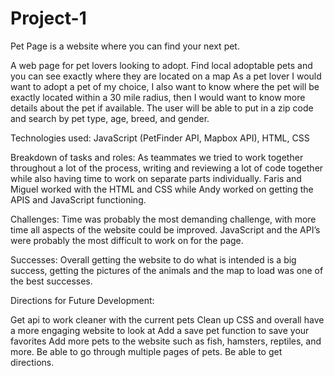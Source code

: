 # Project-1
Pet Page is a website where you can find your next pet.

A web page for pet lovers looking to adopt.
Find local adoptable pets and you can see exactly where they are located on a map
As a pet lover I would want to adopt a pet of my choice, I also want to know where the pet will be exactly located within a 30 mile radius, then I would want to know more details about the pet if available.
The user will be able to put in a zip code and search by pet type, age, breed, and gender.


Technologies used: JavaScript (PetFinder API, Mapbox API), HTML, CSS

Breakdown of tasks and roles: As teammates we tried to work together throughout a lot of the process, writing and reviewing a lot of code together while also having time to work on separate parts individually. Faris and Miguel worked with the HTML and CSS while Andy worked on getting the APIS and JavaScript functioning.

Challenges: Time was probably the most demanding challenge, with more time all aspects of the website could be improved. JavaScript and the API’s were probably the most difficult to work on for the page.

Successes: Overall getting the website to do what is intended is a big success, getting the pictures of the animals and the map to load was one of the best successes.


Directions for Future Development:

Get api to work cleaner with the current pets
Clean up CSS and overall have a more engaging website to look at
Add a save pet function to save your favorites
Add more pets to the website such as fish, hamsters, reptiles, and more.
Be able to go through multiple pages of pets.
Be able to get directions.
